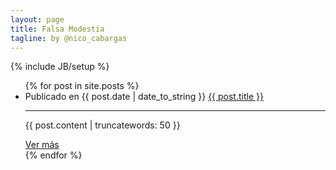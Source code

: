 ```yaml
---
layout: page
title: Falsa Modestia
tagline: by @nico_cabargas
---
```

{% include JB/setup %}

<ul class="posts">
  {% for post in site.posts %}
    <li>
      <span>Publicado en {{ post.date | date_to_string }}</span> <a href="{{ BASE_PATH }}{{ post.url }}">{{ post.title }}</a>
      <hr>
      <p>{{ post.content | truncatewords: 50 }}</p>
      <a class="btn btn-inverse" href="{{ BASE_PATH }}{{ post.url }}">Ver más</a>
    </li>
  {% endfor %}
</ul>